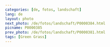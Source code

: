 ```yaml
---
categories: [de, fotos, landschaft]
lang: de
layout: photo
next_photo: /de/fotos/landschaft/P0000384.html
picname: P0000385
prev_photo: /de/fotos/landschaft/P0000381.html
tags: [Green Grass]
---
```


